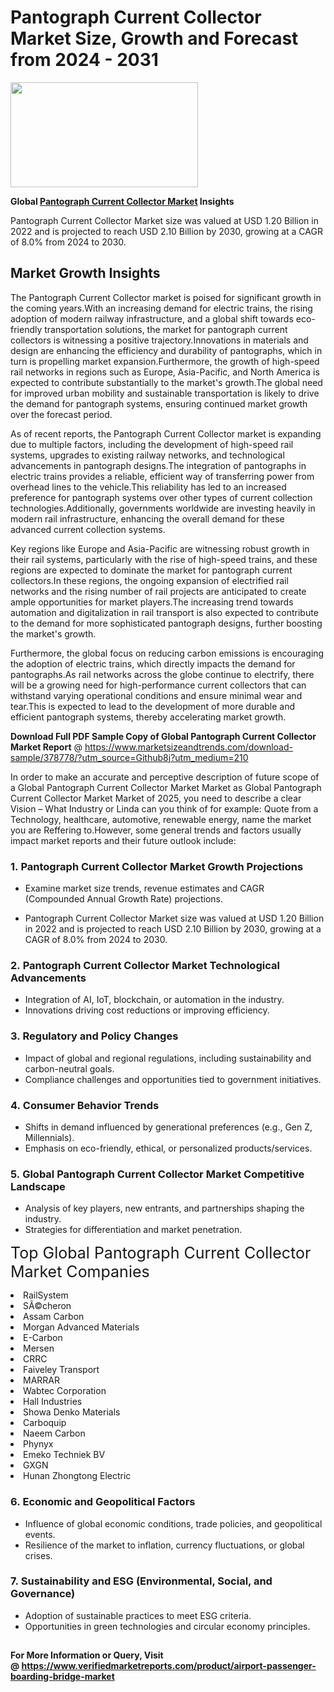 <H1>Pantograph Current Collector Market Size, Growth and Forecast from 2024 - 2031</H1><img class="aligncenter size-medium wp-image-584254" src="https://thirdeyenews.in/wp-content/uploads/2024/09/Global-Market-Research-300x168.jpeg" alt="" width="300" height="168" /><p><strong>Global&nbsp;<a href="https://www.marketsizeandtrends.com/download-sample/378778/?utm_source=Github8j?utm_medium=210">Pantograph Current Collector Market</a> Insights</strong></p><p>Pantograph Current Collector Market size was valued at USD 1.20 Billion in 2022 and is projected to reach USD 2.10 Billion by 2030, growing at a CAGR of 8.0% from 2024 to 2030.</p><p><h2>Market Growth Insights</h2> <p>The Pantograph Current Collector market is poised for significant growth in the coming years.With an increasing demand for electric trains, the rising adoption of modern railway infrastructure, and a global shift towards eco-friendly transportation solutions, the market for pantograph current collectors is witnessing a positive trajectory.Innovations in materials and design are enhancing the efficiency and durability of pantographs, which in turn is propelling market expansion.Furthermore, the growth of high-speed rail networks in regions such as Europe, Asia-Pacific, and North America is expected to contribute substantially to the market's growth.The global need for improved urban mobility and sustainable transportation is likely to drive the demand for pantograph systems, ensuring continued market growth over the forecast period.</p> <p>As of recent reports, the Pantograph Current Collector market is expanding due to multiple factors, including the development of high-speed rail systems, upgrades to existing railway networks, and technological advancements in pantograph designs.The integration of pantographs in electric trains provides a reliable, efficient way of transferring power from overhead lines to the vehicle.This reliability has led to an increased preference for pantograph systems over other types of current collection technologies.Additionally, governments worldwide are investing heavily in modern rail infrastructure, enhancing the overall demand for these advanced current collection systems.</p> <p>Key regions like Europe and Asia-Pacific are witnessing robust growth in their rail systems, particularly with the rise of high-speed trains, and these regions are expected to dominate the market for pantograph current collectors.In these regions, the ongoing expansion of electrified rail networks and the rising number of rail projects are anticipated to create ample opportunities for market players.The increasing trend towards automation and digitalization in rail transport is also expected to contribute to the demand for more sophisticated pantograph designs, further boosting the market's growth.</p> <p>Furthermore, the global focus on reducing carbon emissions is encouraging the adoption of electric trains, which directly impacts the demand for pantographs.As rail networks across the globe continue to electrify, there will be a growing need for high-performance current collectors that can withstand varying operational conditions and ensure minimal wear and tear.This is expected to lead to the development of more durable and efficient pantograph systems, thereby accelerating market growth.</p> <p><span class=""><strong>Download Full PDF Sample Copy of Global Pantograph Current Collector Market Report</strong> @ <a href="https://www.marketsizeandtrends.com/download-sample/378778/?utm_source=Github8j?utm_medium=210" target="_blank">https://www.marketsizeandtrends.com/download-sample/378778/?utm_source=Github8j?utm_medium=210</a></span></p><p>In order to make an accurate and perceptive description of future scope of a Global&nbsp;Pantograph Current Collector Market Market as Global&nbsp;Pantograph Current Collector Market Market of 2025, you need to describe a clear Vision &ndash; What Industry or Linda can you think of for example: Quote from a Technology, healthcare, automotive, renewable energy, name the market you are Reffering to.However, some general trends and factors usually impact market reports and their future outlook include:</p><h3>1.&nbsp;<strong>Pantograph Current Collector Market Growth Projections</strong></h3><ul><li>Examine market size trends, revenue estimates and CAGR (Compounded Annual Growth Rate) projections.</li><li><p>Pantograph Current Collector Market size was valued at USD 1.20 Billion in 2022 and is projected to reach USD 2.10 Billion by 2030, growing at a CAGR of 8.0% from 2024 to 2030.</p></li></ul><h3>2.&nbsp;<strong>Pantograph Current Collector Market Technological Advancements</strong></h3><ul><li>Integration of AI, IoT, blockchain, or automation in the industry.</li><li>Innovations driving cost reductions or improving efficiency.</li></ul><h3>3.&nbsp;<strong>Regulatory and Policy Changes</strong></h3><ul><li>Impact of global and regional regulations, including sustainability and carbon-neutral goals.</li><li>Compliance challenges and opportunities tied to government initiatives.</li></ul><h3>4.&nbsp;<strong>Consumer Behavior Trends</strong></h3><ul><li>Shifts in demand influenced by generational preferences (e.g., Gen Z, Millennials).</li><li>Emphasis on eco-friendly, ethical, or personalized products/services.</li></ul><h3>5.&nbsp;<strong>Global Pantograph Current Collector Market Competitive Landscape</strong></h3><ul><li>Analysis of key players, new entrants, and partnerships shaping the industry.</li><li>Strategies for differentiation and market penetration.</li></ul><p data-pm-slice="1 1 []"><span style="color: inherit; font-family: inherit; font-size: 25px;">Top Global Pantograph Current Collector Market Companies</span></p><div class="" data-test-id=""><p><li>RailSystem</li><li> SÃ©cheron</li><li> Assam Carbon</li><li> Morgan Advanced Materials</li><li> E-Carbon</li><li> Mersen</li><li> CRRC</li><li> Faiveley Transport</li><li> MARRAR</li><li> Wabtec Corporation</li><li> Hall Industries</li><li> Showa Denko Materials</li><li> Carboquip</li><li> Naeem Carbon</li><li> Phynyx</li><li> Emeko Techniek BV</li><li> GXGN</li><li> Hunan Zhongtong Electric</li></p></div><h3>6.&nbsp;<strong>Economic and Geopolitical Factors</strong></h3><ul><li>Influence of global economic conditions, trade policies, and geopolitical events.</li><li>Resilience of the market to inflation, currency fluctuations, or global crises.</li></ul><h3>7.&nbsp;<strong>Sustainability and ESG (Environmental, Social, and Governance)</strong></h3><ul><li>Adoption of sustainable practices to meet ESG criteria.</li><li>Opportunities in green technologies and circular economy principles.</li></ul><h2><strong style="font-size: 14px;">For More Information or Query, Visit @&nbsp;</strong><a style="background-color: #ffffff; font-size: 14px;" href="https://www.marketsizeandtrends.com/report/pantograph-current-collector-market/" target="_blank">https://www.verifiedmarketreports.com/product/airport-passenger-boarding-bridge-market</a></h2>